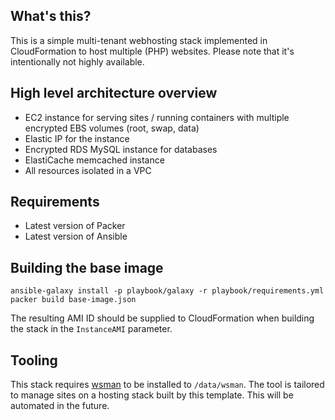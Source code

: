 ## What's this?
This is a simple multi-tenant webhosting stack implemented in CloudFormation to host multiple (PHP) websites. Please note that it's intentionally not highly available.

## High level architecture overview
- EC2 instance for serving sites / running containers with multiple encrypted EBS volumes (root, swap, data)
- Elastic IP for the instance
- Encrypted RDS MySQL instance for databases
- ElastiCache memcached instance
- All resources isolated in a VPC

## Requirements
- Latest version of Packer
- Latest version of Ansible

## Building the base image
```
ansible-galaxy install -p playbook/galaxy -r playbook/requirements.yml
packer build base-image.json
```
The resulting AMI ID should be supplied to CloudFormation when building the stack in the `InstanceAMI` parameter.

## Tooling
This stack requires [wsman][wsman] to be installed to `/data/wsman`. The tool is tailored to manage sites on a hosting stack built by this template. This will be automated in the future.


[wsman]: https://github.com/janost/wsman
